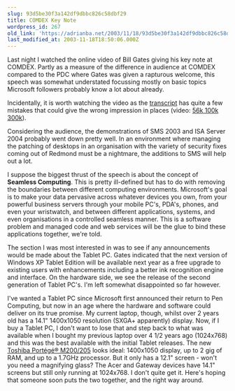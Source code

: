 ```yaml
---
slug: 93d5be30f3a142df9dbbc826c58dbf29
title: COMDEX Key Note
wordpress_id: 267
old_link: 'https://adrianba.net/2003/11/18/93d5be30f3a142df9dbbc826c58dbf29/'
last_modified_at: 2003-11-18T18:50:06.000Z
---
```


Last night I watched the online video of Bill Gates giving his
key note at COMDEX. Partly as a measure of the difference in
audience at COMDEX compared to the PDC where Gates was given a
rapturous welcome, this speech was somewhat understated focussing
mostly on basic topics Microsoft followers probably know a lot
about already.

Incidentally, it is worth watching the video as the
[
transcript](http://www.microsoft.com/billgates/speeches/2003/11-16comdex2003.asp) has quite a few mistakes that could give the wrong
impression in places (video:
[
56k](http://metahost.cwusa.tv/microsoft/20031116/comdex_keynote_56.asx)[
100k](http://metahost.cwusa.tv/microsoft/20031116/comdex_keynote_100.asx)[
300k](http://metahost.cwusa.tv/microsoft/20031116/comdex_keynote_300.asx)).

Considering the audience, the demonstrations of SMS 2003 and ISA
Server 2004 probably went down pretty well. In an environment where
managing the patching of desktops in an organisation with the
variety of security fixes coming out of Redmond must be a
nightmare, the additions to SMS will help out a lot.

I suppose the biggest thrust of the speech is about the concept
of **Seamless Computing**. This is pretty ill-defined but has to
do with removing the boundaries between different computing
environments. Microsoft's goal is to make your data pervasive
across whatever devices you own, from your powerful business
servers through your mobile PC's, PDA's, phones, and even your
wristwatch, and between different applications, systems, and even
organisations in a controlled seamless manner. This is a software
problem and managed code and web services will be the glue to bind
these applications together, we're told.

The section I was most interested in was to see if any
announcements would be made about the Tablet PC. Gates indicated
that the next version of Windows XP Tablet Edition will be
available next year as a free upgrade to existing users with
enhancements including a better ink recognition engine and
interface. On the hardware side, we see the release of the second
generation of Tablet PC's. I'm left somewhat disappointed so far
however.

I've wanted a Tablet PC since Microsoft first announced their
return to Pen Computing, but now in an age where the hardware and
software could deliver on its true promise. My current laptop,
though, whilst over 2 years old has a 14.1" 1400x1050 resolution
(SXGA+ apparently) display. Now, if I buy a Tablet PC, I don't want
to lose that and step back to what was available when I bought my
previous laptop over 4 1/2 years ago (1024x768) and this was the
best available with the initial Tablet releases. The new
[
Toshiba Portégé® M200/205](http://www.csd.toshiba.com/cgi-bin/tais/pc/pc_tabletPcDetail.jsp?comm=CS) looks ideal: 1400x1050
display, up to 2 gig of RAM, and up to a 1.7GHz processor. But it
only has a 12.1" screen - won't you need a magnifying glass? The
Acer and Gateway devices have 14.1" screens but still only running
at 1024x768. I don't quite get it. Here's hoping that someone soon
puts the two together, and the right way around.
